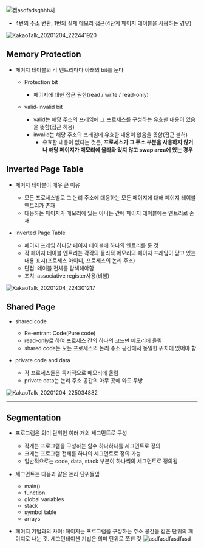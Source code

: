 ![캡asdfadsghhh처](https://user-images.githubusercontent.com/23302973/101168243-7d3f1f00-367e-11eb-98a0-1c4b62865b8b.PNG)
- 4번의 주소 변환, 1번의 실제 메모리 접근(4단계 페이지 테이블을 사용하는 경우)

![KakaoTalk_20201204_222441920](https://user-images.githubusercontent.com/23302973/101168924-8da3c980-367f-11eb-89f0-31ce66aa1a3c.jpg)

## Memory Protection
* 페이지 테이블의 각 엔트리마다 아래의 bit를 둔다

  - Protection bit
    * 페이지에 대한 접근 권한(read / write / read-only)
    
  - valid-invalid bit
    * valid는 해당 주소의 프레임에 그 프로세스를 구성하는 유효한 내용이 있음을 뜻함(접근 허용)
    * invalid는 해당 주소의 프레임에 유효한 내용이 없음을 뜻함(접근 불허)
      - 유효한 내용이 없다는 것은, **프로세스가 그 주소 부분을 사용하지 않거나 해당 페이지가 메모리에 올라와 있지 않고 swap area에 있는 경우**
      

## Inverted Page Table
* 페이지 테이블이 매우 큰 이유
  - 모든 프로세스별로 그 논리 주소에 대응하는 모든 페이지에 대해 페이지 테이블 엔트리가 존재
  - 대응하는 페이지가 메모리에 있든 아니든 간에 페이지 테이블에는 엔트리로 존재
  
* Inverted Page Table
  - 페이지 프레임 하나당 페이지 테이블에 하나의 엔트리를 둔 것
  - 각 페이지 테이블 엔트리는 각각의 물리적 메모리의 페이지 프레임이 담고 있는 내용 표시(프로세스 아이디, 프로세스의 논리 주소)
  - 단점: 테이블 전체를 탐색해야함
  - 조치: associative register사용(비쌈)

![KakaoTalk_20201204_224301217](https://user-images.githubusercontent.com/23302973/101170672-20ddfe80-3682-11eb-8cf0-bf74903ca180.jpg)


## Shared Page
* shared code
  - Re-entrant Code(Pure code)
  - read-only로 하여 프로세스 간의 하나의 코드만 메모리에 올림
  - shared code는 모든 프로세스의 논리 주소 공간에서 동일한 위치에 있어야 함
  
* private code and data
  - 각 프로세스들은 독자적으로 메모리에 올림
  - private data는 논리 주소 공간의 아무 곳에 와도 무방
  
![KakaoTalk_20201204_225034882](https://user-images.githubusercontent.com/23302973/101171484-30117c00-3683-11eb-9303-8f92c80bc23d.jpg)

* * *

## Segmentation
* 프로그램은 의미 단위인 여러 개의 세그먼트로 구성
  - 작게는 프로그램을 구성하는 함수 하나하나를 세그먼트로 정의
  - 크게는 프로그램 전체를 하나의 세그먼트로 정의 가능
  - 일반적으로는 code, data, stack 부분이 하나씩의 세그먼트로 정의됨
  
* 세그먼트는 다음과 같은 논리 단위들임
  - main()
  - function
  - global variables
  - stack
  - symbol table
  - arrays

* 페이지 기법과의 차이: 페이지는 프로그램을 구성하는 주소 공간을 같은 단위의 페이지로 나눈 것. 세그먼테이션 기법은 의미 단위로 쪼갠 것
![asdfasdfasdfasd](https://user-images.githubusercontent.com/23302973/101172511-9ba81900-3684-11eb-9f60-dee7877f0c89.PNG)

